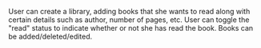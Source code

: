 User can create a library, adding books that she wants to read along with certain details such as author, number of pages, etc.  User can toggle the "read" status to indicate whether or not she has read the book. 
Books can be added/deleted/edited.